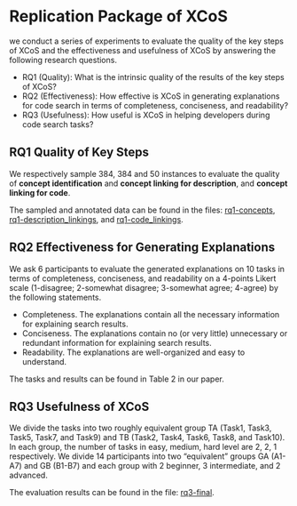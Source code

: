 # Replication Package of XCoS

we conduct a series of experiments to evaluate the quality of the key steps of XCoS and the effectiveness and usefulness of XCoS by answering the following research questions.
* RQ1 (Quality): What is the intrinsic quality of the results of the key steps of XCoS?
* RQ2 (Effectiveness): How effective is XCoS in generating explanations for code search in terms of completeness, conciseness, and readability?
* RQ3 (Usefulness): How useful is XCoS in helping developers during code search tasks?


## RQ1 Quality of Key Steps
We respectively sample 384, 384 and 50 instances to evaluate the quality of **concept identification** and **concept linking for description**, and **concept linking for code**.

The sampled and annotated data can be found in the files: [rq1-concepts](./rq1-concepts.txt), [rq1-description_linkings](./rq1-description_linkings.txt), and [rq1-code_linkings](./rq1-code_linkings.txt).

## RQ2 Effectiveness for Generating Explanations
We ask 6 participants to evaluate the generated explanations on 10 tasks in terms of completeness, conciseness, and readability on a 4-points Likert scale (1-disagree; 2-somewhat disagree; 3-somewhat agree; 4-agree) by the following statements.
* Completeness. The explanations contain all the necessary information for explaining search results.
* Conciseness. The explanations contain no (or very little) unnecessary or redundant information for explaining search results.
* Readability. The explanations are well-organized and easy to understand.

The tasks and results can be found in Table 2 in our paper.

## RQ3 Usefulness of XCoS
We divide the tasks into two roughly equivalent group TA (Task1, Task3, Task5, Task7, and Task9) and TB (Task2, Task4, Task6, Task8, and Task10). In each group, the number of tasks in easy, medium, hard level are 2, 2, 1 respectively.
We divide 14 participants into two “equivalent” groups GA (A1-A7) and GB (B1-B7) and each group with 2 beginner, 3 intermediate, and 2 advanced.

The evaluation results can be found in the file: [rq3-final](./rq3-final.xlsx).
